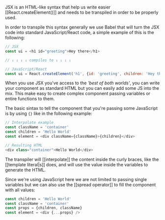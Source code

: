 JSX is an HTML-like syntax that help us write easier [[React.createElement()]] and needs to be transpiled in order to be properly used.

In order to transpile this syntax generally we use Babel that will turn the JSX code into standard JavaScript/React code, a simple example of this is the following:
```js
// JSX
const ui = <h1 id="greeting">Hey there</h1>

// ↓ ↓ ↓ ↓ compiles to ↓ ↓ ↓ ↓

// JavaScript/React
const ui = React.createElement('h1', {id: 'greeting', children: 'Hey there'})
```

When you use JSX you've access to the *'best of both worlds'*, you can write your component as standard HTML but you can easily add some JS into the mix. This make easy to create complex component passing variables or entire functions to them. 

The basic sintax to tell the component that you're passing some JavaScript is by using `{}` like in the following example:
```js
// Interpolate example
const className = 'container'
const children = 'Hello World'
const element = <div className={className}>{children}</div>

// Resulting HTML
<div class="container">Hello World</div>
```
The transpiler will [[interpolate]] the content inside the curly braces, like the [[template literal|s]] does, and will use the value inside the variables to generate the HTML.

Since we're using JavaScript here we are not limited to passing single variables but we can also use the [[spread operator]] to fill the component with all values:
```js
const children = 'Hello World'
const className = 'container'
const props = {children, className}
const element = <div {...props} />
```